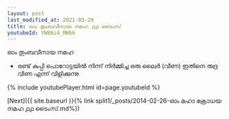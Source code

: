 ```yaml
---
layout: post
last_modified_at: 2021-03-29
title: ഓം തുംബവീനായ നമഹ ൧൧ ടൈംസ്
youtubeId: YW86i4_MHbk
---
```

 
 
 ഓം തുംബവീനായ നമഹ 
 
 -  രണ്ട് കുപ്പി പൊറോട്ടയിൽ നിന്ന് നിർമ്മിച്ച ഒരു ലൈർ (വീണ) ഇതിനെ രുദ്ര വീണ എന്ന് വിളിക്കുന്നു 
 
  
 
  
 
 
 
 
 
 


{% include youtubePlayer.html id=page.youtubeId %}
 
[Next]({{ site.baseurl }}{% link  split1/_posts/2014-02-26-ഓം മഹാ ക്രോധയ നമഹ ൧൧ ടൈംസ്.md%})
 
